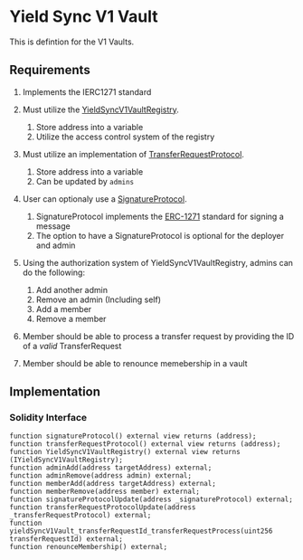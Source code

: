 # Yield Sync V1 Vault

This is defintion for the V1 Vaults.

## Requirements

1. Implements the IERC1271 standard

2. Must utilize the [YieldSyncV1VaultRegistry](./V1VaultRegistry.md).
	1. Store address into a variable
	2. Utilize the access control system of the registry
	
3. Must utilize an implementation of [TransferRequestProtocol](./TransferRequestProtocol.md).
	1. Store address into a variable
	2. Can be updated by `admins`

4. User can optionaly use a [SignatureProtocol](./SignatureProtocol.md).
	1. SignatureProtocol implements the [ERC-1271](https://eips.ethereum.org/EIPS/eip-1271) standard for signing a message
	2. The option to have a SignatureProtocol is optional for the deployer and admin

5. Using the authorization system of YieldSyncV1VaultRegistry, admins can do the following:
	1. Add another admin
	2. Remove an admin (Including self)
	3. Add a member
	4. Remove a member

6. Member should be able to process a transfer request by providing the ID of a <i>valid</i> TransferRequest

7. Member should be able to renounce memebership in a vault

## Implementation

### Solidity Interface

```solidity
function signatureProtocol() external view returns (address);
function transferRequestProtocol() external view returns (address);
function YieldSyncV1VaultRegistry() external view returns (IYieldSyncV1VaultRegistry);
function adminAdd(address targetAddress) external;
function adminRemove(address admin) external;
function memberAdd(address targetAddress) external;
function memberRemove(address member) external;
function signatureProtocolUpdate(address _signatureProtocol) external;
function transferRequestProtocolUpdate(address _transferRequestProtocol) external;
function yieldSyncV1Vault_transferRequestId_transferRequestProcess(uint256 transferRequestId) external;
function renounceMembership() external;
```
